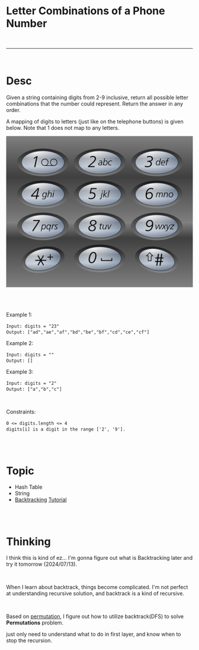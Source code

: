 #  Letter Combinations of a Phone Number

<br>

---

<br>

# Desc

Given a string containing digits from 2-9 inclusive, return all possible letter combinations that the number could represent. Return the answer in any order.

A mapping of digits to letters (just like on the telephone buttons) is given below. Note that 1 does not map to any letters.

![1200px-telephone-keypad2svg.png](1200px-telephone-keypad2svg.png)

<br>
<br>

Example 1:
```
Input: digits = "23"
Output: ["ad","ae","af","bd","be","bf","cd","ce","cf"]
```

Example 2:

```
Input: digits = ""
Output: []
```


Example 3:

```
Input: digits = "2"
Output: ["a","b","c"]
```

<br>

Constraints:

```
0 <= digits.length <= 4
digits[i] is a digit in the range ['2', '9'].
```

<br>
<br>

# Topic

* Hash Table
* String
* [Backtracking](https://datascientest.com/en/backtracking-what-is-it-how-do-i-use-it#:~:text=Backtracking%20is%20a%20search%20technique,optimization%2C%20planning%20and%20gaming%20problems.) 
    [Tutorial](https://medium.com/@ralph-tech/%E6%BC%94%E7%AE%97%E6%B3%95%E5%AD%B8%E7%BF%92%E7%AD%86%E8%A8%98-%E5%9B%9E%E6%BA%AF%E6%B3%95-backtracking-%E5%88%86%E6%94%AF%E5%AE%9A%E7%95%8C%E6%B3%95-branch-and-bound-29165391c377)
<br>
<br>

# Thinking

I think this is kind of ez... I'm gonna figure out what is Backtracking later and try it tomorrow (2024/07/13).

<br>

When I learn about backtrack, things become complicated.
I'm not perfect at understanding recursive solution, and backtrack is a kind of recursive.


<br>

Based on [permutation](../bonus/permutation), I figure out how to utilize backtrack(DFS) to solve __Permutations__ problem.

just only need to understand what to do in first layer, and know when to stop the recursion.





